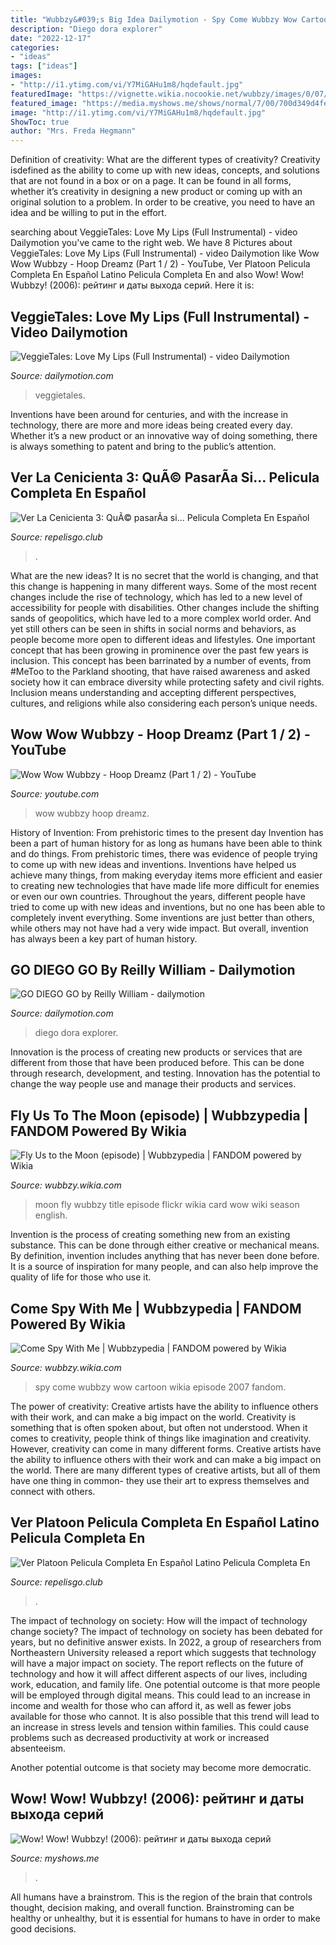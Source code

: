```yaml
---
title: "Wubbzy&#039;s Big Idea Dailymotion - Spy Come Wubbzy Wow Cartoon Wikia Episode 2007 Fandom"
description: "Diego dora explorer"
date: "2022-12-17"
categories:
- "ideas"
tags: ["ideas"]
images:
- "http://i1.ytimg.com/vi/Y7MiGAHu1m8/hqdefault.jpg"
featuredImage: "https://vignette.wikia.nocookie.net/wubbzy/images/0/07/3439404882_5b1160609f_o.jpg/revision/latest/scale-to-width-down/2000?cb=20120913205823"
featured_image: "https://media.myshows.me/shows/normal/7/00/700d349d4fe955848d95da9cc462abd6.jpg"
image: "http://i1.ytimg.com/vi/Y7MiGAHu1m8/hqdefault.jpg"
ShowToc: true
author: "Mrs. Freda Hegmann"
---
```



Definition of creativity: What are the different types of creativity?
Creativity isdefined as the ability to come up with new ideas, concepts, and solutions that are not found in a box or on a page. It can be found in all forms, whether it’s creativity in designing a new product or coming up with an original solution to a problem. In order to be creative, you need to have an idea and be willing to put in the effort.

	

		
searching about VeggieTales: Love My Lips (Full Instrumental) - video Dailymotion you've came to the right web. We have 8 Pictures about VeggieTales: Love My Lips (Full Instrumental) - video Dailymotion like Wow Wow Wubbzy - Hoop Dreamz (Part 1 / 2) - YouTube, Ver Platoon Pelicula Completa En Español Latino Pelicula Completa En and also Wow! Wow! Wubbzy! (2006): рейтинг и даты выхода серий. Here it is:
		
    
## VeggieTales: Love My Lips (Full Instrumental) - Video Dailymotion

<img loading=lazy src="https://s2.dmcdn.net/v/Dw-ms1VtGacZXWQ-Q/x720" onerror="this.onerror=null;this.src='https://tse1.mm.bing.net/th?id=OIP.E6PJWitiAxvadom8U8qD7QHaEK&amp;pid=15.1';" alt="VeggieTales: Love My Lips (Full Instrumental) - video Dailymotion">

_Source: dailymotion.com_

>veggietales. 

	

Inventions have been around for centuries, and with the increase in technology, there are more and more ideas being created every day. Whether it’s a new product or an innovative way of doing something, there is always something to patent and bring to the public’s attention.

    
## Ver La Cenicienta 3: QuÃ© PasarÃ­a Si... Pelicula Completa En Español

<img loading=lazy src="http://image.tmdb.org/t/p/w185/MjfHDN5WrV6RBVhCvfdlPpt7gH.jpg" onerror="this.onerror=null;this.src='https://tse1.mm.bing.net/th?id=OIP.UCv-zv276Yr91h_y_r--IwAAAA&amp;pid=15.1';" alt="Ver La Cenicienta 3: QuÃ© pasarÃ­a si... Pelicula Completa En Español">

_Source: repelisgo.club_

>. 

	

What are the new ideas?
It is no secret that the world is changing, and that this change is happening in many different ways. Some of the most recent changes include the rise of technology, which has led to a new level of accessibility for people with disabilities. Other changes include the shifting sands of geopolitics, which have led to a more complex world order. And yet still others can be seen in shifts in social norms and behaviors, as people become more open to different ideas and lifestyles.
One important concept that has been growing in prominence over the past few years is inclusion. This concept has been barrinated by a number of events, from #MeToo to the Parkland shooting, that have raised awareness and asked society how it can embrace diversity while protecting safety and civil rights. Inclusion means understanding and accepting different perspectives, cultures, and religions while also considering each person’s unique needs.

    
## Wow Wow Wubbzy - Hoop Dreamz (Part 1 / 2) - YouTube

<img loading=lazy src="http://i1.ytimg.com/vi/Y7MiGAHu1m8/hqdefault.jpg" onerror="this.onerror=null;this.src='https://tse4.mm.bing.net/th?id=OIP.pv3ftKi45rnWFBbrG2GajAHaFj&amp;pid=15.1';" alt="Wow Wow Wubbzy - Hoop Dreamz (Part 1 / 2) - YouTube">

_Source: youtube.com_

>wow wubbzy hoop dreamz. 

	

History of Invention: From prehistoric times to the present day
Invention has been a part of human history for as long as humans have been able to think and do things. From prehistoric times, there was evidence of people trying to come up with new ideas and inventions. Inventions have helped us achieve many things, from making everyday items more efficient and easier to creating new technologies that have made life more difficult for enemies or even our own countries. Throughout the years, different people have tried to come up with new ideas and inventions, but no one has been able to completely invent everything. Some inventions are just better than others, while others may not have had a very wide impact. But overall, invention has always been a key part of human history.

    
## GO DIEGO GO By Reilly William - Dailymotion

<img loading=lazy src="https://s2.dmcdn.net/v/RQv5_1U9WoNNnnEVb/x480" onerror="this.onerror=null;this.src='https://tse2.mm.bing.net/th?id=OIP.YGxBLandWJ1JPubwEDRAqwHaGK&amp;pid=15.1';" alt="GO DIEGO GO by Reilly William - dailymotion">

_Source: dailymotion.com_

>diego dora explorer. 

	

Innovation is the process of creating new products or services that are different from those that have been produced before. This can be done through research, development, and testing. Innovation has the potential to change the way people use and manage their products and services.

    
## Fly Us To The Moon (episode) | Wubbzypedia | FANDOM Powered By Wikia

<img loading=lazy src="https://vignette.wikia.nocookie.net/wubbzy/images/0/07/3439404882_5b1160609f_o.jpg/revision/latest/scale-to-width-down/2000?cb=20120913205823" onerror="this.onerror=null;this.src='https://tse3.mm.bing.net/th?id=OIP.pNH-P9Mi6Jis0o32s06bdAHaEK&amp;pid=15.1';" alt="Fly Us to the Moon (episode) | Wubbzypedia | FANDOM powered by Wikia">

_Source: wubbzy.wikia.com_

>moon fly wubbzy title episode flickr wikia card wow wiki season english. 

	

Invention is the process of creating something new from an existing substance. This can be done through either creative or mechanical means. By definition, invention includes anything that has never been done before. It is a source of inspiration for many people, and can also help improve the quality of life for those who use it.

    
## Come Spy With Me | Wubbzypedia | FANDOM Powered By Wikia

<img loading=lazy src="https://vignette1.wikia.nocookie.net/wubbzy/images/3/38/3424217256_cfb0f60db5_o.jpg/revision/latest/scale-to-width-down/2000?cb=20170624023446" onerror="this.onerror=null;this.src='https://tse2.mm.bing.net/th?id=OIP.z1U7K_UeMG_pZQFgn0N0nAHaEK&amp;pid=15.1';" alt="Come Spy With Me | Wubbzypedia | FANDOM powered by Wikia">

_Source: wubbzy.wikia.com_

>spy come wubbzy wow cartoon wikia episode 2007 fandom. 

	

The power of creativity: Creative artists have the ability to influence others with their work, and can make a big impact on the world.
Creativity is something that is often spoken about, but often not understood. When it comes to creativity, people think of things like imagination and creativity. However, creativity can come in many different forms. Creative artists have the ability to influence others with their work and can make a big impact on the world. There are many different types of creative artists, but all of them have one thing in common- they use their art to express themselves and connect with others.

    
## Ver Platoon Pelicula Completa En Español Latino Pelicula Completa En

<img loading=lazy src="http://image.tmdb.org/t/p/w185/wdXbDP9TP6QkvuNAvZtCCenqLdM.jpg" onerror="this.onerror=null;this.src='https://tse3.mm.bing.net/th?id=OIP.da2VZxsVonLAxuSSv4SLaAAAAA&amp;pid=15.1';" alt="Ver Platoon Pelicula Completa En Español Latino Pelicula Completa En">

_Source: repelisgo.club_

>. 

	

The impact of technology on society: How will the impact of technology change society?
The impact of technology on society has been debated for years, but no definitive answer exists. In 2022, a group of researchers from Northeastern University released a report which suggests that technology will have a major impact on society. The report reflects on the future of technology and how it will affect different aspects of our lives, including work, education, and family life. 
One potential outcome is that more people will be employed through digital means. This could lead to an increase in income and wealth for those who can afford it, as well as fewer jobs available for those who cannot. It is also possible that this trend will lead to an increase in stress levels and tension within families. This could cause problems such as decreased productivity at work or increased absenteeism. 

Another potential outcome is that society may become more democratic.

    
## Wow! Wow! Wubbzy! (2006): рейтинг и даты выхода серий

<img loading=lazy src="https://media.myshows.me/shows/normal/7/00/700d349d4fe955848d95da9cc462abd6.jpg" onerror="this.onerror=null;this.src='https://tse1.mm.bing.net/th?id=OIP.d4pfwdERxDN_Dm4tJ3QQYQAAAA&amp;pid=15.1';" alt="Wow! Wow! Wubbzy! (2006): рейтинг и даты выхода серий">

_Source: myshows.me_

>. 

	

All humans have a brainstrom. This is the region of the brain that controls thought, decision making, and overall function. Brainstroming can be healthy or unhealthy, but it is essential for humans to have in order to make good decisions.

